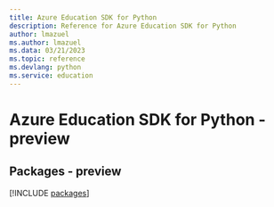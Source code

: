 ```yaml
---
title: Azure Education SDK for Python
description: Reference for Azure Education SDK for Python
author: lmazuel
ms.author: lmazuel
ms.data: 03/21/2023
ms.topic: reference
ms.devlang: python
ms.service: education
---
```

# Azure Education SDK for Python - preview
## Packages - preview
[!INCLUDE [packages](education-index.md)]